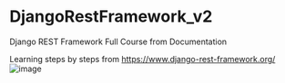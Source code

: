 # DjangoRestFramework_v2
Django REST Framework Full Course from Documentation

Learning steps by steps from
https://www.django-rest-framework.org/
![image](https://user-images.githubusercontent.com/63900253/161795950-db2b2062-dcd1-4b0e-ac4b-9aaa0a6b0525.png)


